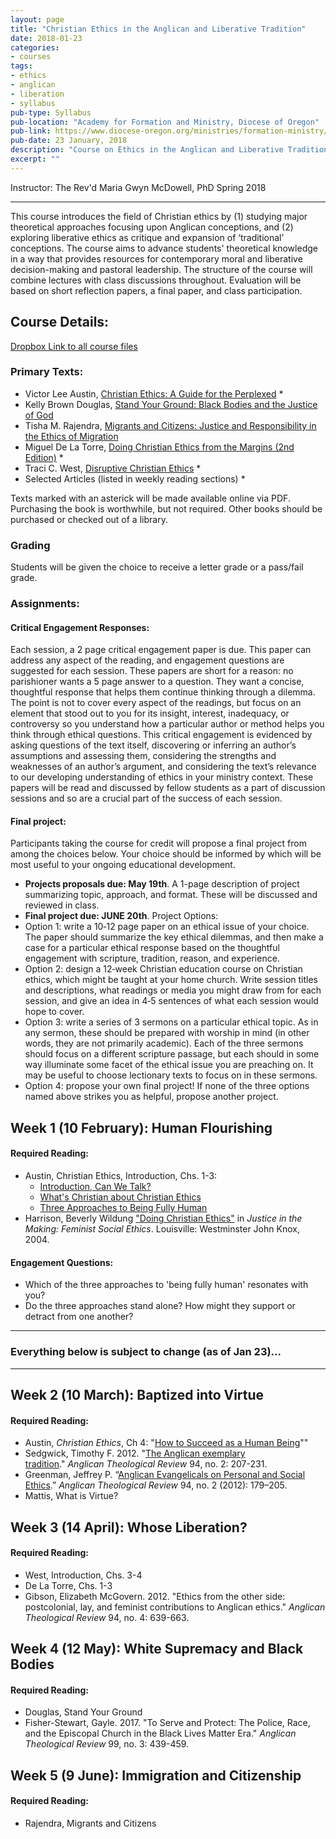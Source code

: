 ```yaml
---
layout: page
title: "Christian Ethics in the Anglican and Liberative Tradition"
date: 2018-01-23
categories:
- courses
tags:
- ethics
- anglican
- liberation
- syllabus
pub-type: Syllabus
pub-location: "Academy for Formation and Ministry, Diocese of Oregon"
pub-link: https://www.diocese-oregon.org/ministries/formation-ministry/academy-for-formation-and-mission/
pub-date: 23 January, 2018
description: "Course on Ethics in the Anglican and Liberative Tradition. Taught during the Spring session at the Academy for Formation and Ministry, Diocese of Oregon."
excerpt: ""
---
```

Instructor: The Rev'd Maria Gwyn McDowell, PhD
Spring 2018

***

This course introduces the field of Christian ethics by (1) studying major theoretical approaches focusing upon Anglican conceptions, and (2) exploring liberative ethics as critique and expansion of ‘traditional’ conceptions. The course aims to advance students' theoretical knowledge in a way that provides resources for contemporary moral and liberative decision-making and pastoral leadership. The structure of the course will combine lectures with class discussions throughout. Evaluation will be based on short reflection papers, a final paper, and class participation.
## Course Details:
[Dropbox Link to all course files](https://www.dropbox.com/sh/p0c2m5btk9gwwe5/AADNdo6r6ROwmHcmd-ZK18UPa?dl=0)

### Primary Texts:
* Victor Lee Austin, [Christian Ethics: A Guide for the Perplexed](https://www.bloomsbury.com/us/christian-ethics-a-guide-for-the-perplexed-9780567032201/) *
* Kelly Brown Douglas, [Stand Your Ground: Black Bodies and the Justice of God](http://www.orbisbooks.com/stand-your-ground.html)
* Tisha M. Rajendra, [Migrants and Citizens: Justice and Responsibility in the Ethics of Migration](https://www.eerdmans.com/Products/6882/migrants-and-citizens.aspx)
* Miguel De La Torre, [Doing Christian Ethics from the Margins (2nd Edition)](http://www.orbisbooks.com/doing-christian-ethics-from-the-margins-en.html) *
* Traci C. West, [Disruptive Christian Ethics](https://www.wjkbooks.com/Products/066422959X/disruptive-christian-ethics.aspx) *
* Selected Articles (listed in weekly reading sections) *

Texts marked with an asterick will be made available online via PDF. Purchasing the book is worthwhile, but not required. Other books should be purchased or checked out of a library.

### Grading
Students will be given the choice to receive a letter grade or a pass/fail grade.

### Assignments:
#### Critical Engagement Responses:
Each session, a 2 page critical engagement paper is due. This paper can address any aspect of the reading, and engagement questions are suggested for each session. These papers are short for a reason: no parishioner wants a 5 page answer to a question. They want a concise, thoughtful response that helps them continue thinking through a dilemma. The point is not to cover every aspect of the readings, but focus on an element that stood out to you for its insight, interest, inadequacy, or controversy so you understand how a particular author or method helps you think through ethical questions.
This critical engagement is evidenced by asking questions of the text itself, discovering or inferring an author’s assumptions and assessing them, considering the strengths and weaknesses of an author’s argument, and considering the text’s relevance to our developing understanding of ethics in your ministry context.
These papers will be read and discussed by fellow students as a part of discussion sessions and so are a crucial part of the success of each session.
#### Final project:
Participants taking the course for credit will propose a final project from among the choices below. Your choice should be informed by which will be most useful to your ongoing educational development.
* __Projects proposals due: May 19th__. A 1-page description of project summarizing topic, approach, and format. These will be discussed and reviewed in class.
* __Final project due: JUNE 20th__.
Project Options:
* Option 1: write a 10‐12 page paper on an ethical issue of your choice. The paper should summarize the key ethical dilemmas, and then make a case for a particular ethical response based on the thoughtful engagement with scripture, tradition, reason, and experience.
* Option 2: design a 12‐week Christian education course on Christian ethics, which might be taught at your home church. Write session titles and descriptions, what readings or media you might draw from for each session, and give an idea in 4‐5 sentences of what each session would hope to cover.
* Option 3: write a series of 3 sermons on a particular ethical topic. As in any sermon, these should be prepared with worship in mind (in other words, they are not primarily academic). Each of the three sermons should focus on a different scripture passage, but each should in some way illuminate some facet of the ethical issue you are preaching on. It may be useful to choose lectionary texts to focus on in these sermons.
* Option 4: propose your own final project! If none of the three options named above strikes you as helpful, propose another project.

## Week 1 (10 February): Human Flourishing


#### Required Reading:
* Austin, Christian Ethics, Introduction, Chs. 1-3:
  * [Introduction, Can We Talk?](https://www.dropbox.com/s/wqbhny82ifpquus/Austin_ChristianEthics-Intro-Chapter1.pdf?dl=0)
  * [What&#39;s Christian about Christian Ethics](https://www.dropbox.com/s/tgr92seesyibab9/Austin_ChristianEthics-Chapter2.pdf?dl=0)
  * [Three Approaches to Being Fully Human](https://www.dropbox.com/s/sroym8e6blqi293/Austin_ChristianEthics-Chapter3.pdf?dl=0)
* Harrison, Beverly Wildung [&quot;Doing Christian Ethics&quot;](https://www.dropbox.com/s/m12wy2ylph6ma5a/Harrison_DoingChristianEthics_JusticeinMaking.pdf?dl=0) in _Justice in the Making: Feminist Social Ethics_. Louisville: Westminster John Knox, 2004.

#### Engagement Questions:  
* Which of the three approaches to &#39;being fully human&#39; resonates with you?
* Do the three approaches stand alone? How might they support or detract from one another?

***
### Everything below is subject to change (as of Jan 23)...

***

## Week 2 (10 March): Baptized into Virtue

#### Required Reading:
* Austin, *Christian Ethics*, Ch 4: "[How to Succeed as a Human Being](https://www.dropbox.com/s/bdkj88o6epfl7d0/Austin_ChristianEthics-Chapter4.pdf?dl=0)""
* Sedgwick, Timothy F. 2012. "[The Anglican exemplary tradition](https://www.dropbox.com/s/29rzd3j68jv6hki/Sedgwick_ATR94-2_AnglicanExemplaryTradition.pdf?dl=0)." *Anglican Theological Review* 94, no. 2: 207-231.
* Greenman, Jeffrey P. “[Anglican Evangelicals on Personal and Social Ethics](https://www.dropbox.com/s/0odwsnci6ao311m/Greenman-ATR94-2_Anglican-Evangelical-Ethics.pdf?dl=0).” *Anglican Theological Review* 94, no. 2 (2012): 179–205.
* Mattis, What is Virtue?

## Week 3 (14 April): Whose Liberation?
#### Required Reading:
* West, Introduction, Chs. 3-4
* De La Torre, Chs. 1-3
* Gibson, Elizabeth McGovern. 2012. "Ethics from the other side: postcolonial, lay, and feminist contributions to Anglican ethics." *Anglican Theological Review* 94, no. 4: 639-663. 

## Week 4 (12 May): White Supremacy and Black Bodies
#### Required Reading:
* Douglas, Stand Your Ground
* Fisher-Stewart, Gayle. 2017. "To Serve and Protect: The Police, Race, and the Episcopal Church in the Black Lives Matter Era." *Anglican Theological Review* 99, no. 3: 439-459.

## Week 5 (9 June): Immigration and Citizenship
#### Required Reading:
* Rajendra, Migrants and Citizens
